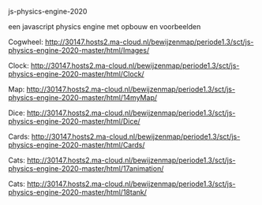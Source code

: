 js-physics-engine-2020

een javascript physics engine met opbouw en voorbeelden

Cogwheel:
http://30147.hosts2.ma-cloud.nl/bewijzenmap/periode1.3/sct/js-physics-engine-2020-master/html/Images/

Clock:
http://30147.hosts2.ma-cloud.nl/bewijzenmap/periode1.3/sct/js-physics-engine-2020-master/html/Clock/

Map:
http://30147.hosts2.ma-cloud.nl/bewijzenmap/periode1.3/sct/js-physics-engine-2020-master/html/14myMap/

Dice:
http://30147.hosts2.ma-cloud.nl/bewijzenmap/periode1.3/sct/js-physics-engine-2020-master/html/Dice/

Cards:
http://30147.hosts2.ma-cloud.nl/bewijzenmap/periode1.3/sct/js-physics-engine-2020-master/html/Cards/

Cats:
http://30147.hosts2.ma-cloud.nl/bewijzenmap/periode1.3/sct/js-physics-engine-2020-master/html/17animation/

Cats:
http://30147.hosts2.ma-cloud.nl/bewijzenmap/periode1.3/sct/js-physics-engine-2020-master/html/18tank/

